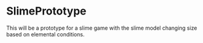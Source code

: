 # SlimePrototype
This will be a prototype for a slime game with the slime model changing size based on elemental conditions.
